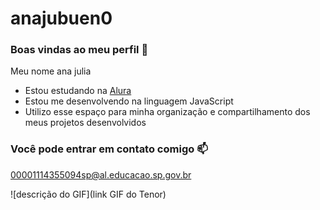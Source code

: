 # anajubuen0
### Boas vindas ao meu perfil 💙

Meu nome ana julia 

- Estou estudando na [Alura](https://www.alura.com.br)
- Estou me desenvolvendo na linguagem JavaScript
- Utilizo esse espaço para minha organização e compartilhamento dos meus projetos desenvolvidos

### Você pode entrar em contato comigo 📫

00001114355094sp@al.educacao.sp.gov.br


![descrição do GIF](link GIF do Tenor)
